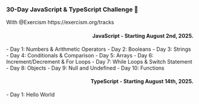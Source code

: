 <h3>30-Day JavaScript & TypeScript Challenge 🚀</h3>
<p>With @Exercism <span>https://exercism.org/tracks</span></p>

<h4 align='right'>JavaScript - Starting August 2nd, 2025.</h4>
- Day 1: Numbers & Arithmetic Operators
- Day 2: Booleans
- Day 3: Strings
- Day 4: Conditionals & Comparison
- Day 5: Arrays
- Day 6: Increment/Decrement & For Loops
- Day 7: While Loops & Switch Statement
- Day 8: Objects
- Day 9: Null and Undefined
- Day 10: Functions

<h4 align='right'>TypeScript - Starting August 14th, 2025.</h4>
- Day 1: Hello World
